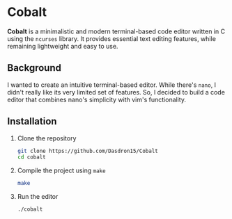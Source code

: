 # Cobalt
**Cobalt** is a minimalistic and modern terminal-based code editor written in C using the `ncurses` library. It provides essential text editing features, while remaining lightweight and easy to use.

## Background 
I wanted to create an intuitive terminal-based editor. While there's `nano`, I didn't really like its very limited set of features. So, I decided to build a code editor that combines nano's simplicity with vim's functionality.

## Installation
1. Clone the repository
    ```bash
    git clone https://github.com/Dasdron15/Cobalt
    cd cobalt
    ```
2. Compile the project using `make`
    ```bash
    make
    ```
3. Run the editor
    ```bash
    ./cobalt
    ```